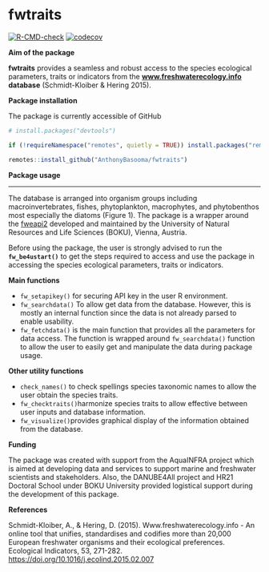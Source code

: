 
<!-- README.md is generated from README.Rmd. Please edit that file -->

# fwtraits

<!-- badges: start -->

[![R-CMD-check](https://github.com/AnthonyBasooma/fwtraits/actions/workflows/R-CMD-check.yaml/badge.svg)](https://github.com/AnthonyBasooma/fwtraits/actions/workflows/R-CMD-check.yaml)
[![codecov](https://codecov.io/gh/AnthonyBasooma/fwtraits/branch/master/graph/badge.svg?token=07OUlLSQus)](https://codecov.io/gh/AnthonyBasooma/fwtraits)

<!-- badges: end -->

**Aim of the package**

**fwtraits** provides a seamless and robust access to the species
ecological parameters, traits or indicators from the
**www.freshwaterecology.info database** (Schmidt-Kloiber & Hering 2015).

**Package installation**

The package is currently accessible of GitHub

``` r
# install.packages("devtools")

if (!requireNamespace("remotes", quietly = TRUE)) install.packages("remotes")

remotes::install_github("AnthonyBasooma/fwtraits")
```

**Package usage**

------------------------------------------------------------------------

The database is arranged into organism groups including
macroinvertebrates, fishes, phytoplankton, macrophytes, and phytobenthos
most especially the diatoms (Figure 1). The package is a wrapper around
the [fweapi2](https://www.freshwaterecology.info/fweapi2docu.php)
developed and maintained by the University of Natural Resources and Life
Sciences (BOKU), Vienna, Austria.

Before using the package, the user is strongly advised to run the
**`fw_be4ustart()`** to get the steps required to access and use the
package in accessing the species ecological parameters, traits or
indicators.

<!-- ![**Figure 1. Accessing the species traits or ecological parameters from the Freshwaterecology.info database (FW DB).**](man/figures/fwatraitsworkflow.png) -->

**Main functions**

- `fw_setapikey()` for securing API key in the user R environment.
- `fw_searchdata()` To allow get data from the database. However, this
  is mostly an internal function since the data is not already parsed to
  enable usability.
- `fw_fetchdata()` is the main function that provides all the parameters
  for data access. The function is wrapped around `fw_searchdata()`
  function to allow the user to easily get and manipulate the data
  during package usage.

**Other utility functions**

- `check_names()` to check spellings species taxonomic names to allow
  the user obtain the species traits.
- `fw_checktraits()`harmonize species traits to allow effective between
  user inputs and database information.
- `fw_visualize()`provides graphical display of the information obtained
  from the database.

**Funding**

The package was created with support from the AquaINFRA project which is
aimed at developing data and services to support marine and freshwater
scientists and stakeholders. Also, the DANUBE4All project and HR21
Doctoral School under BOKU University provided logistical support during
the development of this package.

**References**

Schmidt-Kloiber, A., & Hering, D. (2015). Www.freshwaterecology.info -
An online tool that unifies, standardises and codifies more than 20,000
European freshwater organisms and their ecological preferences.
Ecological Indicators, 53, 271-282.
<https://doi.org/10.1016/j.ecolind.2015.02.007>

